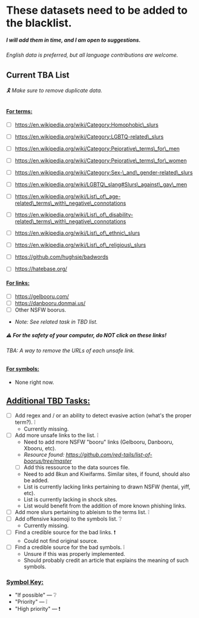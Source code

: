# **These datasets need to be added to the blacklist.**

##### I will add them in time, and I am open to suggestions.

###### *English data is preferred, but all language contributions are welcome.*

## <b>Current TBA List</b>

###### 🎗️ Make sure to remove duplicate data. 

#### <ins>For terms:</ins>
* [ ] https://en.wikipedia.org/wiki/Category:Homophobic\_slurs
* [ ] https://en.wikipedia.org/wiki/Category:LGBTQ-related\_slurs
* [ ] https://en.wikipedia.org/wiki/Category:Pejorative\_terms\_for\_men
* [ ] https://en.wikipedia.org/wiki/Category:Pejorative\_terms\_for\_women
* [ ] https://en.wikipedia.org/wiki/Category:Sex-\_and\_gender-related\_slurs
* [ ] https://en.wikipedia.org/wiki/LGBTQ\_slang#Slurs\_against\_gay\_men
* [ ] https://en.wikipedia.org/wiki/List\_of\_age-related\_terms\_with\_negative\_connotations
* [ ] https://en.wikipedia.org/wiki/List\_of\_disability-related\_terms\_with\_negative\_connotations
* [ ] https://en.wikipedia.org/wiki/List\_of\_ethnic\_slurs
* [ ] https://en.wikipedia.org/wiki/List\_of\_religious\_slurs
* [ ] https://github.com/hughsie/badwords
* [ ] https://hatebase.org/


#### <ins>For links:</ins>
* [ ] https://gelbooru.com/
* [ ] https://danbooru.donmai.us/
* [ ] Other NSFW boorus.
 * *Note: See related task in TBD list.*
##### :warning: For the safety of your computer, do *NOT* click on these links!
###### TBA: A way to remove the URLs of each unsafe link.


#### <ins>For symbols:</ins>
* None right now.


## <ins>Additional TBD Tasks:</ins> 
* [ ] Add regex and / or an ability to detect evasive action (what's the proper term?). ❕
  * Currently missing.
* [ ] Add more unsafe links to the list. ❕
  * Need to add more NSFW "booru" links (Gelbooru, Danbooru, Xbooru, etc).
   * *Resource found: https://github.com/red-tails/list-of-boorus/tree/master*
    * [ ] Add this ressource to the data sources file. 
  * Need to add 8kun and Kiwifarms. Similar sites, if found, should also be added.
  * List is currently lacking links pertaining to drawn NSFW (hentai, yiff, etc).
  * List is currently lacking in shock sites.
  * List would benefit from the addition of more known phishing links.
* [ ] Add more slurs pertaining to ableism to the terms list. ❕
* [ ] Add offensive kaomoji to the symbols list. ❔
  * Currently missing. 
* [ ] Find a credible source for the bad links. ❗
  * Could not find original source.
* [ ] Find a credible source for the bad symbols. ❕
  * Unsure if this was properly implemented.
  * Should probably credit an article that explains the meaning of such symbols. 

### <ins>Symbol Key:</ins>
* "If possible" — ❔
* "Priority" — ❕
* "High priority" — ❗

